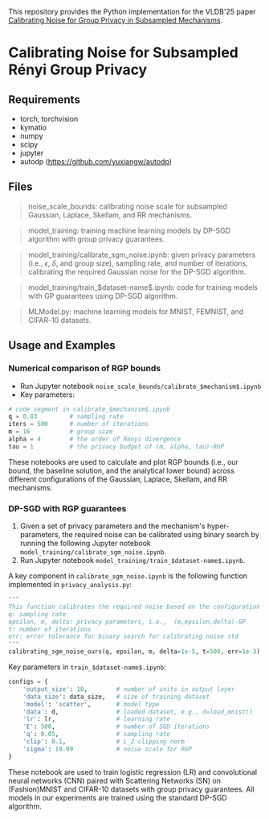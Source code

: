 This repository provides the Python implementation for the VLDB'25 paper [Calibrating Noise for Group Privacy in Subsampled Mechanisms](https://arxiv.org/abs/2408.09943).

# Calibrating Noise for Subsampled Rényi Group Privacy

## Requirements 
- torch, torchvision
- kymatio
- numpy
- scipy
- jupyter
- autodp (https://github.com/yuxiangw/autodp)

## Files
> noise_scale_bounds: calibrating noise scale for subsampled Gaussian, Laplace, Skellam, and RR mechanisms. 

> model_training: training machine learning models by DP-SGD algorithm with group privacy guarantees.

> model_training/calibrate_sgm_noise.ipynb: given privacy parameters (i.e., $\epsilon$, $\delta$, and group size), sampling rate, and number of iterations, calibrating the required Gaussian noise for the DP-SGD algorithm.

> model_training/train_\$dataset-name\$.ipynb: code for training models with GP guarantees using DP-SGD algorithm.

> MLModel.py: machine learning models for MNIST, FEMNIST, and CIFAR-10 datasets.

## Usage and Examples
###  Numerical comparison of RGP bounds
- Run Jupyter notebook ```noise_scale_bounds/calibrate_$mechanism$.ipynb```
- Key parameters:
```python
# code segment in calibrate_$mechanism$.ipynb
q = 0.03         # sampling rate
iters = 500      # number of iterations
m = 16           # group size
alpha = 4        # the order of Rényi divergence
tau = 1          # the privacy budget of (m, alpha, tau)-RGP
```
These notebooks are used to calculate and plot RGP bounds (i.e., our bound, the baseline solution, and the analytical lower bound) across different configurations of the Gaussian, Laplace, Skellam, and RR mechanisms.

### DP-SGD with RGP guarantees
1. Given a set of privacy parameters and the mechanism's hyper-parameters, the required noise can be calibrated using binary search by running the following Jupyter notebook ```model_training/calibrate_sgm_noise.ipynb```.
2. Run Jupyter notebook ```model_training/train_$dataset-name$.ipynb```.

A key component in ```calibrate_sgm_noise.ipynb``` is the following function implemented in ```privacy_analysis.py```:
```python
"""
This function calibrates the required noise based on the configuration of the subsampled mechanism as follows:
q: sampling rate
epsilon, m, delta: privacy parameters, i.e.,  (m,epsilon,delta)-GP
t: number of iterations
err: error tolerance for binary search for calibrating noise std
""" 
calibrating_sgm_noise_ours(q, epsilon, m, delta=1e-5, t=500, err=1e-3)
```

Key parameters in ```train_$dataset-name$.ipynb```:
```python
configs = {
    'output_size': 10,        # number of units in output layer
    'data_size': data_size,   # size of training dataset
    'model': 'scatter',       # model type
    'data': d,                # loaded dataset, e.g., d=load_mnist()
    'lr': lr,                 # learning rate
    'E': 500,                 # number of SGD iterations
    'q': 0.05,                # sampling rate
    'clip': 0.1,              # L_2 clipping norm
    'sigma': 19.09            # noise scale for RGP
}
```
These notebook are used to train logistic regression (LR) and convolutional neural networks (CNN) paired with Scattering Networks (SN) on (Fashion)MNIST and CIFAR-10 datasets with group privacy guarantees. All models in our experiments are trained using the standard DP-SGD algorithm.